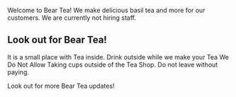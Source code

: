 Welcome to Bear Tea! We make delicious basil tea and more for our customers. We are currently not hiring staff.




## Look out for Bear Tea!
It is a small place with Tea inside. Drink outside while we make your Tea We Do Not Allow Taking cups outside of the Tea Shop. Do not leave without paying.





Look out for more Bear Tea updates!
